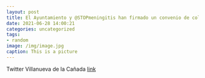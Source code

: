 ```yaml
---
layout: post
title: El Ayuntamiento y @STOPmeningitis han firmado un convenio de colaboración para la realización de actuaciones de promoción de la ...
date: 2021-06-28 14:00:21
categories: uncategorized
tags:
- random
image: /img/image.jpg
caption: This is a picture
---
```

Twitter Villanueva de la Cañada [link](https://twitter.com/AytoVDLCanada/status/1409488441826549762)
